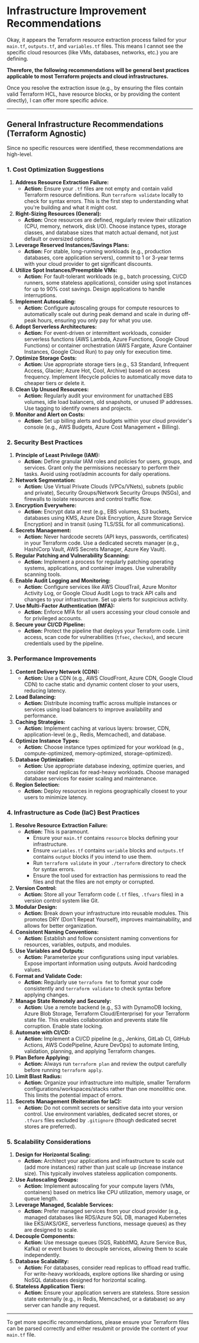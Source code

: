 # Infrastructure Improvement Recommendations

Okay, it appears the Terraform resource extraction process failed for your `main.tf`, `outputs.tf`, and `variables.tf` files. This means I cannot see the specific cloud resources (like VMs, databases, networks, etc.) you are defining.

**Therefore, the following recommendations will be general best practices applicable to most Terraform projects and cloud infrastructures.**

Once you resolve the extraction issue (e.g., by ensuring the files contain valid Terraform HCL, have resource blocks, or by providing the content directly), I can offer more specific advice.

---

## General Infrastructure Recommendations (Terraform Agnostic)

Since no specific resources were identified, these recommendations are high-level.

### 1. Cost Optimization Suggestions

1.  **Address Resource Extraction Failure:**
    *   **Action:** Ensure your `.tf` files are not empty and contain valid Terraform resource definitions. Run `terraform validate` locally to check for syntax errors. This is the first step to understanding what you're building and what it might cost.
2.  **Right-Sizing Resources (General):**
    *   **Action:** Once resources are defined, regularly review their utilization (CPU, memory, network, disk I/O). Choose instance types, storage classes, and database sizes that match actual demand, not just default or oversized options.
3.  **Leverage Reserved Instances/Savings Plans:**
    *   **Action:** For stable, long-running workloads (e.g., production databases, core application servers), commit to 1 or 3-year terms with your cloud provider to get significant discounts.
4.  **Utilize Spot Instances/Preemptible VMs:**
    *   **Action:** For fault-tolerant workloads (e.g., batch processing, CI/CD runners, some stateless applications), consider using spot instances for up to 90% cost savings. Design applications to handle interruptions.
5.  **Implement Autoscaling:**
    *   **Action:** Configure autoscaling groups for compute resources to automatically scale out during peak demand and scale in during off-peak hours, ensuring you only pay for what you use.
6.  **Adopt Serverless Architectures:**
    *   **Action:** For event-driven or intermittent workloads, consider serverless functions (AWS Lambda, Azure Functions, Google Cloud Functions) or container orchestration (AWS Fargate, Azure Container Instances, Google Cloud Run) to pay only for execution time.
7.  **Optimize Storage Costs:**
    *   **Action:** Use appropriate storage tiers (e.g., S3 Standard, Infrequent Access, Glacier; Azure Hot, Cool, Archive) based on access frequency. Implement lifecycle policies to automatically move data to cheaper tiers or delete it.
8.  **Clean Up Unused Resources:**
    *   **Action:** Regularly audit your environment for unattached EBS volumes, idle load balancers, old snapshots, or unused IP addresses. Use tagging to identify owners and projects.
9.  **Monitor and Alert on Costs:**
    *   **Action:** Set up billing alerts and budgets within your cloud provider's console (e.g., AWS Budgets, Azure Cost Management + Billing).

### 2. Security Best Practices

1.  **Principle of Least Privilege (IAM):**
    *   **Action:** Define granular IAM roles and policies for users, groups, and services. Grant only the permissions necessary to perform their tasks. Avoid using root/admin accounts for daily operations.
2.  **Network Segmentation:**
    *   **Action:** Use Virtual Private Clouds (VPCs/VNets), subnets (public and private), Security Groups/Network Security Groups (NSGs), and firewalls to isolate resources and control traffic flow.
3.  **Encryption Everywhere:**
    *   **Action:** Encrypt data at rest (e.g., EBS volumes, S3 buckets, databases using KMS, Azure Disk Encryption, Azure Storage Service Encryption) and in transit (using TLS/SSL for all communications).
4.  **Secrets Management:**
    *   **Action:** Never hardcode secrets (API keys, passwords, certificates) in your Terraform code. Use a dedicated secrets manager (e.g., HashiCorp Vault, AWS Secrets Manager, Azure Key Vault).
5.  **Regular Patching and Vulnerability Scanning:**
    *   **Action:** Implement a process for regularly patching operating systems, applications, and container images. Use vulnerability scanning tools.
6.  **Enable Audit Logging and Monitoring:**
    *   **Action:** Configure services like AWS CloudTrail, Azure Monitor Activity Log, or Google Cloud Audit Logs to track API calls and changes to your infrastructure. Set up alerts for suspicious activity.
7.  **Use Multi-Factor Authentication (MFA):**
    *   **Action:** Enforce MFA for all users accessing your cloud console and for privileged accounts.
8.  **Secure your CI/CD Pipeline:**
    *   **Action:** Protect the pipeline that deploys your Terraform code. Limit access, scan code for vulnerabilities (`tfsec`, `checkov`), and secure credentials used by the pipeline.

### 3. Performance Improvements

1.  **Content Delivery Network (CDN):**
    *   **Action:** Use a CDN (e.g., AWS CloudFront, Azure CDN, Google Cloud CDN) to cache static and dynamic content closer to your users, reducing latency.
2.  **Load Balancing:**
    *   **Action:** Distribute incoming traffic across multiple instances or services using load balancers to improve availability and performance.
3.  **Caching Strategies:**
    *   **Action:** Implement caching at various layers: browser, CDN, application-level (e.g., Redis, Memcached), and database.
4.  **Optimize Instance Types:**
    *   **Action:** Choose instance types optimized for your workload (e.g., compute-optimized, memory-optimized, storage-optimized).
5.  **Database Optimization:**
    *   **Action:** Use appropriate database indexing, optimize queries, and consider read replicas for read-heavy workloads. Choose managed database services for easier scaling and maintenance.
6.  **Region Selection:**
    *   **Action:** Deploy resources in regions geographically closest to your users to minimize latency.

### 4. Infrastructure as Code (IaC) Best Practices

1.  **Resolve Resource Extraction Failure:**
    *   **Action:** This is paramount.
        *   Ensure your `main.tf` contains `resource` blocks defining your infrastructure.
        *   Ensure `variables.tf` contains `variable` blocks and `outputs.tf` contains `output` blocks if you intend to use them.
        *   Run `terraform validate` in your `./terraform` directory to check for syntax errors.
        *   Ensure the tool used for extraction has permissions to read the files and that the files are not empty or corrupted.
2.  **Version Control:**
    *   **Action:** Store all your Terraform code (`.tf` files, `.tfvars` files) in a version control system like Git.
3.  **Modular Design:**
    *   **Action:** Break down your infrastructure into reusable modules. This promotes DRY (Don't Repeat Yourself), improves maintainability, and allows for better organization.
4.  **Consistent Naming Conventions:**
    *   **Action:** Establish and follow consistent naming conventions for resources, variables, outputs, and modules.
5.  **Use Variables and Outputs:**
    *   **Action:** Parameterize your configurations using input variables. Expose important information using outputs. Avoid hardcoding values.
6.  **Format and Validate Code:**
    *   **Action:** Regularly use `terraform fmt` to format your code consistently and `terraform validate` to check syntax before applying changes.
7.  **Manage State Remotely and Securely:**
    *   **Action:** Use a remote backend (e.g., S3 with DynamoDB locking, Azure Blob Storage, Terraform Cloud/Enterprise) for your Terraform state file. This enables collaboration and prevents state file corruption. Enable state locking.
8.  **Automate with CI/CD:**
    *   **Action:** Implement a CI/CD pipeline (e.g., Jenkins, GitLab CI, GitHub Actions, AWS CodePipeline, Azure DevOps) to automate linting, validation, planning, and applying Terraform changes.
9.  **Plan Before Applying:**
    *   **Action:** Always run `terraform plan` and review the output carefully before running `terraform apply`.
10. **Limit Blast Radius:**
    *   **Action:** Organize your infrastructure into multiple, smaller Terraform configurations/workspaces/stacks rather than one monolithic one. This limits the potential impact of errors.
11. **Secrets Management (Reiteration for IaC):**
    *   **Action:** Do not commit secrets or sensitive data into your version control. Use environment variables, dedicated secret stores, or `.tfvars` files excluded by `.gitignore` (though dedicated secret stores are preferred).

### 5. Scalability Considerations

1.  **Design for Horizontal Scaling:**
    *   **Action:** Architect your applications and infrastructure to scale out (add more instances) rather than just scale up (increase instance size). This typically involves stateless application components.
2.  **Use Autoscaling Groups:**
    *   **Action:** Implement autoscaling for your compute layers (VMs, containers) based on metrics like CPU utilization, memory usage, or queue length.
3.  **Leverage Managed, Scalable Services:**
    *   **Action:** Prefer managed services from your cloud provider (e.g., managed databases like RDS/Azure SQL DB, managed Kubernetes like EKS/AKS/GKE, serverless functions, message queues) as they are designed to scale.
4.  **Decouple Components:**
    *   **Action:** Use message queues (SQS, RabbitMQ, Azure Service Bus, Kafka) or event buses to decouple services, allowing them to scale independently.
5.  **Database Scalability:**
    *   **Action:** For databases, consider read replicas to offload read traffic. For write-heavy workloads, explore options like sharding or using NoSQL databases designed for horizontal scaling.
6.  **Stateless Application Tiers:**
    *   **Action:** Ensure your application servers are stateless. Store session state externally (e.g., in Redis, Memcached, or a database) so any server can handle any request.

---

To get more specific recommendations, please ensure your Terraform files can be parsed correctly and either resubmit or provide the content of your `main.tf` file.